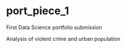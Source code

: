 # port_piece_1
First Data Science portfolio submission

Analysis of violent crime and urban population
